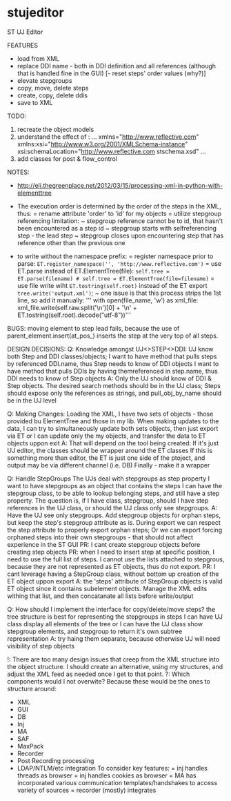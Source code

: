 # stujeditor
ST UJ Editor

FEATURES
- load from XML
- replace DDI name - both in DDI definition and all references (although that is handled fine in the GUI)
[- reset steps' order values (why?)]
- elevate stepgroups
- copy, move, delete steps
- create, copy, delete ddis
- save to XML

TODO:
 1. recreate the object models
 2. understand the effect of :
 	... xmlns="http://www.reflective.com" xmlns:xsi="http://www.w3.org/2001/XMLSchema-instance" xsi:schemaLocation="http://www.reflective.com stschema.xsd" ...
 3. add classes for post & flow_control

NOTES:
 - http://eli.thegreenplace.net/2012/03/15/processing-xml-in-python-with-elementtree
 - The execution order is determined by the order of the steps in the XML, thus:
   = rename attribute 'order' to 'id' for my objects
   = utilize stepgroup referencing limitation:
     ~ stepgroup reference cannot be to id, that hasn't been encountered as a step id
     ~ stepgroup starts with selfreferencing step - the lead step
     ~ stepgroup closes upon encountering step that has reference other than the previous one

 - to write without the namespace prefix:
   = register namespace prior to parse:  `ET.register_namespace('', 'http://www.reflective.com')`
   = use ET.parse instead of ET.ElementTree(file):  `self.tree = ET.parse(filename) # self.tree = ET.ElementTree(file=filename)`
   = use file write wiht `ET.tostring(self.root)` instead of the ET export `tree.write('output.xml')`;
     ~ one issue is that this process strips the 1st line, so add it manually:
   '''        with open(file_name, 'w') as xml_file:
            xml_file.write(self.raw.split('\n')[0] + '\n' + ET.tostring(self.root).decode("utf-8"))'''

BUGS:
	moving element to step lead fails, because the use of parent_element.insert(at_pos_) inserts the step at the very top of all steps.



DESIGN DECISIONS:
Q: Knowledge amongst UJ<>STEP<>DDI:
  UJ know both Step and DDI classes/objects;
  I want to have method that pulls steps by referenced DDI.name, thus Step needs to know of DDI objects
  I want to have method that pulls DDIs by having themreferenced in step.name, thus DDI needs to know of Step objects
A: Only the UJ should know of DDI & Step objects. The desired search methods should be in the UJ class; Steps should expose only the references as strings, and pull_obj_by_name should be in the UJ level

Q: Making Changes:
  Loading the XML, I have two sets of objects - those provided bu ElementTree and those in my lib. When making updates to the data,
  I can try to simultaneously update both sets objects, then just export via ET
  or I can update only the my objects, and transfer the data to ET objects uppon exit
A: That will depend on the tool being created:
  If it's just UJ editor, the classes should be wrapper around the ET classes
  If this is something more than editor, the ET is just one side of the ptoject, and output may be via different channel (i.e. DB)
  Finally - make it a wrapper

Q: Handle StepGroups
  The UJs deal with stepgroups as step property
  I want to have stepgroups as an object that contains the steps
  I can have the stepgroup class, to be able to lookup belonging steps, and still have a step property.
The question is, if I have class, stepgroup, should I have step references in the UJ class, or should the UJ class only see stepgroups.
A: Have the UJ see only stepgroups. Add stepgroup objects for orphan steps, but keep the step's stepgroup attribute as is. During export we can respect the step attribute to properly export orphan steps;
   Or we can export forcing orphaned steps into their own stepgroups - that should not affect experience in the ST GUI
PR: I cant create stepgroup objects before creating step objects
PR: when I need to insert step at specific position, I need to use the full list of steps. I cannot use the lists attached to stepgrous, because they are not represented as ET objects, thus do not export.
PR: I cant leverage having a StepGroup class, without bottom up creation of the ET object uppon export
A: the 'steps' attribute of StepGroup objects is valid ET object since it contains subelement objects. Manage the XML edits withing that list, and then concatanate all lists before write/output

Q: How should I implement the interface for copy/delete/move steps?
   the tree structure is best for representing the stepgroups in steps
   I can have UJ class display all elements of the tree or
   I can have the UJ class show stepgroup elements, and stepgroup to return it's own subtree representation
A: try haing them separate, because otherwise UJ will need visibility of step objects

!: There are too many design issues that creep from the XML structure into the object structure. I should create an alternative, using my structures, and adjust the XML feed as needed once I get to that point.
?: Which components would I not overwite? Because these would be the ones to structure around:
  - XML
  - GUI
  - DB
  - Inj
  - MA
  - SAF
  - MaxPack
  - Recorder
  - Post Recording processing
  - LDAP/NTLM/etc integration
  To consider key features:
  = inj handles threads as browser
  = inj handles cookies as browser
  = MA has incorporated various communication templates/handshakes to access variety of sources
  = recorder (mostly) integrates


